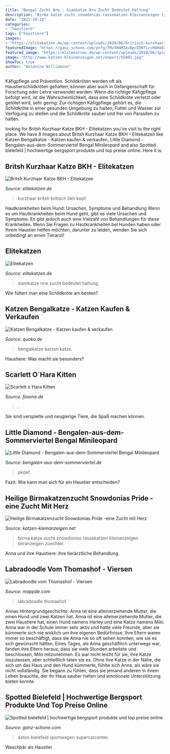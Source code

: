 ```yaml
---
title: "Bengal Zucht Nrw : Siamkatze Nrw Zucht Bedeutet Haltung"
description: "Birma katze zucht snowdonias rassekatzen kleinanzeigen tieranzeigen zuechter"
date: "2021-10-25"
categories:
- "haustiere"
tags: ["haustiere"]
images:
- "https://elitekatzen.de/wp-content/uploads/2020/06/britisch-kurzhaar-kater-runder-kopf-768x721.jpg"
featuredImage: "https://ganz-schone.com/pnfg/fMz5N4MIAvBpcDDNfLccHQHaE4.jpg"
featured_image: "https://elitekatzen.de/wp-content/uploads/2018/06/Spion11-600x655.jpg"
image: "http://www.katzen-kleinanzeigen.net/export/55802.jpg"
ShowToc: true
author: "Antonina Williamson"
---
```



Käfigpflege und Prävention.
Schildkröten werden oft als Haustierschildkröten gehalten, können aber auch in Gefangenschaft für Forschung oder Lehre verwendet werden. Wenn die richtige Käfigpflege befolgt wird, ist die Wahrscheinlichkeit, dass eine Schildkröte verletzt oder getötet wird, sehr gering. Zur richtigen Käfigpflege gehört es, die Schildkröte in einer gesunden Umgebung zu halten, Futter und Wasser zur Verfügung zu stellen und die Schildkröte sauber und frei von Parasiten zu halten.

	

		
looking for Britsh Kurzhaar Katze BKH - Elitekatzen you've visit to the right place. We have 8 Images about Britsh Kurzhaar Katze BKH - Elitekatzen like Katzen Bengalkatze - Katzen kaufen &amp; verkaufen, Little Diamond - Bengalen-aus-dem-Sommerviertel Bengal Minileopard and also Spotted bielefeld | hochwertige bergsport produkte und top preise online. Here it is:
		
    
## Britsh Kurzhaar Katze BKH - Elitekatzen

<img loading=lazy src="https://elitekatzen.de/wp-content/uploads/2020/06/britisch-kurzhaar-kater-runder-kopf-768x721.jpg" onerror="this.onerror=null;this.src='https://tse1.mm.bing.net/th?id=OIP.laKMluaAWVwe4jIeKTtmuAHaG8&amp;pid=15.1';" alt="Britsh Kurzhaar Katze BKH - Elitekatzen">

_Source: elitekatzen.de_

>kurzhaar britsh britisch bkh kopf. 

	

Hautkrankheiten beim Hund: Ursachen, Symptome und Behandlung
Wenn es um Hautkrankheiten beim Hund geht, gibt es viele Ursachen und Symptome. Es gibt jedoch auch eine Vielzahl von Behandlungen für diese Krankheiten. Wenn Sie Fragen zu Hautkrankheiten bei Hunden haben oder Ihrem Haustier helfen möchten, darunter zu leiden, wenden Sie sich unbedingt an einen Tierarzt!

    
## Elitekatzen

<img loading=lazy src="https://elitekatzen.de/wp-content/uploads/2018/06/Spion11-600x655.jpg" onerror="this.onerror=null;this.src='https://tse3.mm.bing.net/th?id=OIP.AtS1K_uK-hHA6uTOScUxMQHaIF&amp;pid=15.1';" alt="Elitekatzen">

_Source: elitekatzen.de_

>siamkatze nrw zucht bedeutet haltung. 

	

Wie füttert man eine Schildkröte am besten?

    
## Katzen Bengalkatze - Katzen Kaufen &amp; Verkaufen

<img loading=lazy src="https://pic0.qimage.de/65/46/03/r240034665.jpg" onerror="this.onerror=null;this.src='https://tse2.mm.bing.net/th?id=OIP.MdxcX3OLcaNea6TFSRmrkAAAAA&amp;pid=15.1';" alt="Katzen Bengalkatze - Katzen kaufen &amp; verkaufen">

_Source: quoka.de_

>bengalkatze katzen katze. 

	

Haustiere: Was macht sie besonders?

    
## Scarlett O´Hara Kitten

<img loading=lazy src="https://www.foxone.de/wp-content/uploads/4X7A6713.jpg" onerror="this.onerror=null;this.src='https://tse1.mm.bing.net/th?id=OIP.mbgogVXW3N7NzTQvu6Np7AHaE7&amp;pid=15.1';" alt="Scarlett o´Hara Kitten">

_Source: foxone.de_

>. 

	

Sie sind verspielte und neugierige Tiere, die Spaß machen können.

    
## Little Diamond - Bengalen-aus-dem-Sommerviertel Bengal Minileopard

<img loading=lazy src="https://image.jimcdn.com/app/cms/image/transf/dimension=778x10000:format=jpg/path/sb246ffb8b28dc48b/image/ica6b2acbf6ca2d22/version/1547772072/image.jpg" onerror="this.onerror=null;this.src='https://tse1.mm.bing.net/th?id=OIP.UYVBhpP214ta0vohsvuDKQHaLH&amp;pid=15.1';" alt="Little Diamond - Bengalen-aus-dem-Sommerviertel Bengal Minileopard">

_Source: bengalen-aus-dem-sommerviertel.de_

>pkdef. 

	

Fazit: Wie kann man sich für ein Haustier entscheiden?

    
## Heilige Birmakatzenzucht Snowdonias Pride -eine Zucht Mit Herz

<img loading=lazy src="http://www.katzen-kleinanzeigen.net/export/55802.jpg" onerror="this.onerror=null;this.src='https://tse1.mm.bing.net/th?id=OIP.ikjZur-utuko7TGQ4Yar3AHaHa&amp;pid=15.1';" alt="Heilige Birmakatzenzucht Snowdonias Pride -eine Zucht mit Herz">

_Source: katzen-kleinanzeigen.net_

>birma katze zucht snowdonias rassekatzen kleinanzeigen tieranzeigen zuechter. 

	

Anna und ihre Haustiere: ihre tierärztliche Behandlung.

    
## Labradoodle Vom Thomashof - Viersen

<img loading=lazy src="https://img.mappde.com/yer/labradoodle-vom-thomashof-3377240.jpg" onerror="this.onerror=null;this.src='https://tse1.mm.bing.net/th?id=OIP.GNRykzsSC5Nynvp29fNNEgHaFj&amp;pid=15.1';" alt="Labradoodle vom Thomashof - Viersen">

_Source: mappde.com_

>labradoodle thomashof. 

	

Annas Hintergrundgeschichte: Anna ist eine alleinerziehende Mutter, die einen Hund und zwei Katzen hat.
Anna ist eine alleinerziehende Mutter, die zwei Haustiere hat, einen Hund namens Harley und eine Katze namens Milo. Anna war in der Schule immer sehr aktiv und hatte viele Freunde, aber sie kümmerte sich nie wirklich um ihre eigenen Bedürfnisse. Ihre Eltern waren immer so beschäftigt, dass sie Anna nie so oft sehen konnten, wie sie es sich gewünscht hätten. Eines Tages, als Anna geschäftlich unterwegs war, fanden ihre Eltern heraus, dass sie viele Stunden arbeitete und beschlossen, Milo mitzunehmen. Es war nicht leicht für sie, ihre Katze loszulassen, aber schließlich taten sie es. Ohne ihre Katze in der Nähe, die sich um das Haus und den Hund kümmerte, fühlte sich Anna, als wäre sie nicht vollständig. Sie begann zu fühlen, dass sie jemand anderen in ihrem Leben brauchte, der ihr Haus sauber halten und emotionale Unterstützung bieten konnte.

    
## Spotted Bielefeld | Hochwertige Bergsport Produkte Und Top Preise Online

<img loading=lazy src="https://ganz-schone.com/pnfg/fMz5N4MIAvBpcDDNfLccHQHaE4.jpg" onerror="this.onerror=null;this.src='https://tse3.mm.bing.net/th?id=OIP.DD9ceM9CZtoBGh0ivL-stQAAAA&amp;pid=15.1';" alt="Spotted bielefeld | hochwertige bergsport produkte und top preise online">

_Source: ganz-schone.com_

>aston bielefeld sportwagen supercarcenter. 

	

Waschbär als Haustier

